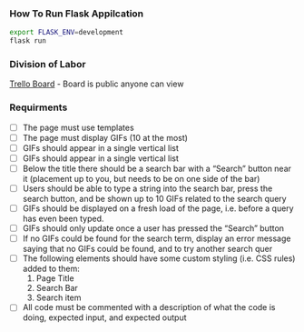 ### How To Run Flask Appilcation

```bash
export FLASK_ENV=development
flask run
```


### Division of Labor
[Trello Board](https://trello.com/b/TGQ3SeYq/gifsearch) - Board is public anyone can view




### Requirments
- [ ] The page must use templates
- [ ] The page must display GIFs (10 at the most)
- [ ] GIFs should appear in a single vertical list
- [ ] GIFs should appear in a single vertical list
- [ ] Below the title there should be a search bar with a “Search” button near it (placement up to you, but needs to be on one side of the bar)
- [ ] Users should be able to type a string into the search bar, press the search button, and be shown up to 10 GIFs related to the search query
- [ ] GIFs should be displayed on a fresh load of the page, i.e. before a query has even been typed.
- [ ] GIFs should only update once a user has pressed the “Search” button
- [ ] If no GIFs could be found for the search term, display an error message saying that no GIFs could be found, and to try another search quer
- [ ] The following elements should have some custom styling (i.e. CSS rules) added to them:
    1. Page Title
    2. Search Bar
    3. Search item
- [ ] All code must be commented with a description of what the code is doing, expected input, and expected output